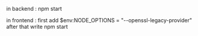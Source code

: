 in backend : npm start

in frontend : 
first add 
$env:NODE_OPTIONS = "--openssl-legacy-provider"
after that write npm start

